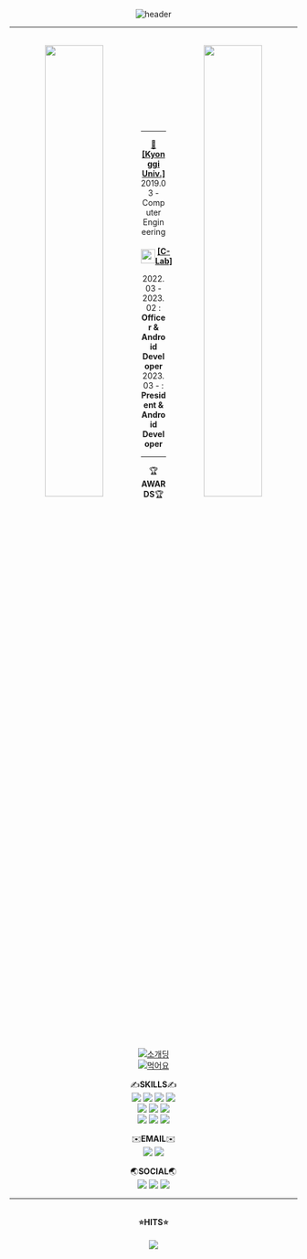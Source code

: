 <div align="center">

  ![header](https://capsule-render.vercel.app/api?type=waving&color=gradient&animation=twinkling&height=230&text=🙋‍♂️%20%20chattymin&desc=AndroidDeveloper&fontSize=60&fontAlign=50&fontAlignY=33&descSize=20&descAlign=50&descAlignY=55)

  ---
  
  <br/>
  <div>
    <img align="left" src = "https://github-readme-stats.vercel.app/api?username=chattymin&show_icons=true&theme=radical" width="45%" />  
    <img align="right" src="http://mazassumnida.wtf/api/v2/generate_badge?boj=pdm001125" width="45%"/>
  </div> 
  <br/><br/><br/><br/><br/><br/><br/><br/>
  
  ---
  <div>
    <a href="https://www.kyonggi.ac.kr/www/index.do"><b>🏫[Kyonggi Univ.]</b><br/></a> 
    2019.03 - Computer Engineering  
    <br/>
  


  <br/>
  <div style="display: flex; align-items: center; text-align: center;">
    <img src="https://github.com/chattymin/chattymin/assets/52882799/880f985c-09b2-4aec-a922-cfd8ff2e27f9" style="width:25px; align-items: center;"/>
    <a href="https://github.com/KGU-C-Lab"><b>[C-Lab]</b></a> 
  </div>
 
  2022.03 - 2023.02 : **Officer & Android Developer**  
  2023.03 - : **President & Android Developer**  
  
  </div>
  
  ---
  🏆**AWARDS**🏆  
  [![소개딩](https://img.shields.io/badge/제%2010회%20소프트웨어%20개발보안%20시큐어코딩%20해커톤-최우수상-fff)](https://github.com/Don-tEuhRa)   
  [![먹어요](https://img.shields.io/badge/2023%20INHA%20SW%20NET%20Zero%20공동해커톤-장려상-9cf)](https://github.com/InhaHackathon)   

  ✍️**SKILLS**✍️  
  <img src="https://img.shields.io/badge/Android-3DDC84?style=for-the-badge&logo=Android&logoColor=white"> <img src="https://img.shields.io/badge/JetpackCompose-4285F4?style=for-the-badge&logo=jetpackcompose&logoColor=white"> <img src="https://img.shields.io/badge/kotlin-7F52FF?style=for-the-badge&logo=Kotlin&logoColor=white"> <img src="https://img.shields.io/badge/JAVA-007396?style=for-the-badge&logo=OpenJDK&logoColor=white">  
<img src="https://img.shields.io/badge/Retrofit-3E4348?style=for-the-badge&logo=square&logoColor=white"> <img src="https://img.shields.io/badge/coil-000000?style=for-the-badge&logo=square&logoColor=white"> <img src="https://img.shields.io/badge/github-181717?style=for-the-badge&logo=github&logoColor=white">   
<img src="https://img.shields.io/badge/AndroidStudio-3DDC84?style=for-the-badge&logo=androidstudio&logoColor=white"> <img src="https://img.shields.io/badge/Intellij-000000?style=for-the-badge&logo=intellijidea&logoColor=white"> <img src="https://img.shields.io/badge/Figma-F24E1E?style=for-the-badge&logo=Figma&logoColor=white">  

  ✉️**EMAIL**✉️  
  <a href="mailto:pdm001125@kyonggi.ac.kr"><img src="https://img.shields.io/badge/Gmail-EA4335?style=flat-square&logo=gmail&logoColor=white&link=mailto:swarvy0826@kyonggi.ac.kr"/></a>
  <a href="mailto:pdm001125@naver.com"><img src="https://img.shields.io/badge/Naver-03C75A?style=flat-square&logo=naver&logoColor=white&link=mailto:swarvy0826@naver.com"/></a>

  🌏**SOCIAL**🌏  
  <a href="https://naemamdaelo.tistory.com"> <img src="https://img.shields.io/badge/Tistory-000000?style=flat-square&logo=tistory&logoColor=white"/></a>
        <a href="https://www.instagram.com/dongs_1125/"> <img src="https://img.shields.io/badge/Instagram-E4405F?style=flat-square&logo=instagram&logoColor=white"/></a> <a href="https://play.google.com/store/apps/developer?id=Chattymin"> <img src="https://img.shields.io/badge/GooglePlayStore-4285F4?style=flat-square&logo=googlepay&logoColor=white"/></a>
  
  
  ---
  
  <br/>
  <div align="center">
      <div><b>⭐️HITS⭐️</b></div>
      <br/>
      <a href="https://hits.seeyoufarm.com"><img src="https://hits.seeyoufarm.com/api/count/incr/badge.svg?url=https%3A%2F%2Fgithub.com%2Fchattymin&count_bg=%23B9DBFF&title_bg=%238FBEFF&icon=apachespark.svg&icon_color=%23E7E7E7&title=Thanks+to+visit+%3A%29&edge_flat=false"/></a>
  </div>
</div>
